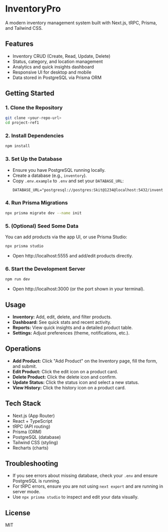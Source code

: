 # InventoryPro

A modern inventory management system built with Next.js, tRPC, Prisma, and Tailwind CSS.

## Features
- Inventory CRUD (Create, Read, Update, Delete)
- Status, category, and location management
- Analytics and quick insights dashboard
- Responsive UI for desktop and mobile
- Data stored in PostgreSQL via Prisma ORM

## Getting Started

### 1. Clone the Repository
```sh
git clone <your-repo-url>
cd project-ref1
```

### 2. Install Dependencies
```sh
npm install
```

### 3. Set Up the Database
- Ensure you have PostgreSQL running locally.
- Create a database (e.g., `inventory`).
- Copy `.env.example` to `.env` and set your `DATABASE_URL`:
  ```env
  DATABASE_URL="postgresql://postgres:Skit@1234@localhost:5432/inventory"
  ```

### 4. Run Prisma Migrations
```sh
npx prisma migrate dev --name init
```

### 5. (Optional) Seed Some Data
You can add products via the app UI, or use Prisma Studio:
```sh
npx prisma studio
```
- Open http://localhost:5555 and add/edit products directly.

### 6. Start the Development Server
```sh
npm run dev
```
- Open http://localhost:3000 (or the port shown in your terminal).

## Usage
- **Inventory:** Add, edit, delete, and filter products.
- **Dashboard:** See quick stats and recent activity.
- **Reports:** View quick insights and a detailed product table.
- **Settings:** Adjust preferences (theme, notifications, etc.).

## Operations
- **Add Product:** Click "Add Product" on the Inventory page, fill the form, and submit.
- **Edit Product:** Click the edit icon on a product card.
- **Delete Product:** Click the delete icon and confirm.
- **Update Status:** Click the status icon and select a new status.
- **View History:** Click the history icon on a product card.

## Tech Stack
- Next.js (App Router)
- React + TypeScript
- tRPC (API routing)
- Prisma (ORM)
- PostgreSQL (database)
- Tailwind CSS (styling)
- Recharts (charts)

## Troubleshooting
- If you see errors about missing database, check your `.env` and ensure PostgreSQL is running.
- For tRPC errors, ensure you are not using `next export` and are running in server mode.
- Use `npx prisma studio` to inspect and edit your data visually.

## License
MIT 